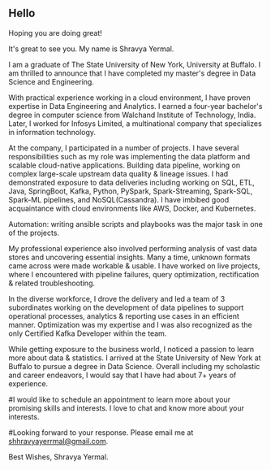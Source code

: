 ## Hello 

Hoping you are doing great!

It's great to see you. My name is Shravya Yermal.

I am a graduate of The State University of New York, University at Buffalo. I am thrilled to announce that I have completed my master's degree in Data Science and Engineering.

With practical experience working in a cloud environment, I have proven expertise in Data Engineering and Analytics. I earned a four-year bachelor's degree in computer science from Walchand Institute of Technology, India. Later, I worked for Infosys Limited, a multinational company that specializes in information technology. 

At the company, I participated in a number of projects. I have several responsibilities such as my role was implementing the data platform and scalable cloud-native applications. Building data pipeline, working on complex large-scale upstream data quality & lineage issues. I had demonstrated exposure to data deliveries including working on SQL, ETL, Java, SpringBoot, Kafka, Python, PySpark, Spark-Streaming, Spark-SQL, Spark-ML pipelines, and NoSQL(Cassandra). I have imbibed good acquaintance with cloud environments like AWS, Docker, and Kubernetes. 

Automation: writing ansible scripts and playbooks was the major task in one of the projects.

My professional experience also involved performing analysis of vast data stores and uncovering essential insights. Many a time, unknown formats came across were made workable & usable. I have worked on live projects, where I encountered with pipeline failures, query optimization, rectification & related troubleshooting. 

In the diverse workforce, I drove the delivery and led a team of 3 subordinates working on the development of data pipelines to support operational processes, analytics & reporting use cases in an efficient manner. Optimization was my expertise and I was also recognized as the only Certified Kafka Developer within the team. 

While getting exposure to the business world, I noticed a passion to learn more about data & statistics. I arrived at the State University of New York at Buffalo to pursue a degree in Data Science. Overall including my scholastic and career endeavors, I would say that I have had about 7+ years of experience.

#I would like to schedule an appointment to learn more about your promising skills and interests. I love to chat and know more about your interests.

#Looking forward to your response. Please email me at shhravyayerrmal@gmail.com. 

Best Wishes, Shravya Yermal.

